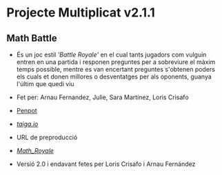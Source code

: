 # Projecte Multiplicat v2.1.1


## Math Battle

* És un joc estil _'Battle Royale'_ en el cual tants jugadors com vulguin entren en una partida i responen preguntes per a sobreviure el màxim temps possible, mentre es van encertant preguntes s'obtenen poders els cuals et donen millores o desventatges per als oponents, guanya l'últim que quedi viu
* Fet per: Arnau Fernandez, Julie, Sara Martínez, Loris Crisafo
* [Penpot](https://design.penpot.app/#/view/54bc2d4c-edbd-8093-8003-80931b4ca8b7?page-id=54bc2d4c-edbd-8093-8003-80931b4ca8b8&section=interactions&index=0&share-id=73908b91-865e-8140-8003-8094317d5d68)
* *[taiga.io](https://tree.taiga.io/project/arnfergil-tr2-multiplicat-7-orejas)*
* URL de preproducció 
* *[Math_Royale](http://mathroyale.daw.inspedralbes.cat/vuetify/)*


* Versió 2.0 i endavant fetes per Loris Crisafo i Arnau Fernández
